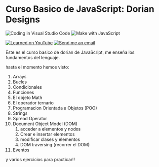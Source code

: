 # **Curso Basico de JavaScript:** Dorian Designs

![Coding in Visual Studio Code](https://img.shields.io/badge/Visual_Studio-5C2D91?style=for-the-badge&logo=visual%20studio&logoColor=white) ![Make with JavaScript](https://img.shields.io/badge/JavaScript-323330?style=for-the-badge&logo=javascript&logoColor=F7DF1E)

[![Learned on YouTube](https://img.shields.io/badge/Canal%20de%20Dorian%20Designs-FF0000?style=for-the-badge&logo=youtube&logoColor=white)](https://www.youtube.com/watch?v=tGtxX5x8pKU&list=PLROIqh_5RZeBAnmi0rqLkyZIAVmT5lZxG) [![Send me an email](https://img.shields.io/badge/Gmail-D14836?style=for-the-badge&logo=gmail&logoColor=white)](mailto:cristian132dev@gmail.com?subject=Queremos%20comunicarnos%20contigo!! )

Este es el curso basico de dorian de JavaScript, me enseña los fundamentos del lenguaje.

hasta el momento hemos visto:

1. Arrays
2. Bucles
3. Condicionales
4. Funciones
5. El objeto Math
6. El operador ternario
7. Programacion Orientada a Objetos (POO)
8. Strings
9. Spread Operator
10. Document Object Model (DOM)
    1. acceder a elementos y nodos
    2. Crear e insertar elementos
    3. modificar clases y elementos
    4. DOM traversing (recorrer el DOM)
11. Eventos

y varios ejercicios para practicar!!

